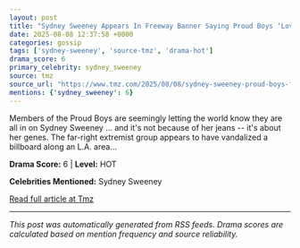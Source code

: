 ```yaml
---
layout: post
title: "Sydney Sweeney Appears In Freeway Banner Saying Proud Boys ‘Love’ Her"""
date: 2025-08-08 12:37:58 +0000
categories: gossip
tags: ['sydney-sweeney', 'source-tmz', 'drama-hot']
drama_score: 6
primary_celebrity: sydney_sweeney
source: tmz
source_url: "https://www.tmz.com/2025/08/08/sydney-sweeney-proud-boys-freeway-banner-blue-genes-los-angeles/"""
mentions: {'sydney_sweeney': 6}
---
```


Members of the Proud Boys are seemingly letting the world know they are all in on Sydney Sweeney ... and it's not because of her jeans -- it's about her genes. The far-right extremist group appears to have vandalized a billboard along an L.A. area…

**Drama Score:** 6 | **Level:** HOT

**Celebrities Mentioned:** Sydney Sweeney

[Read full article at Tmz](https://www.tmz.com/2025/08/08/sydney-sweeney-proud-boys-freeway-banner-blue-genes-los-angeles/)

---
*This post was automatically generated from RSS feeds. Drama scores are calculated based on mention frequency and source reliability.*
